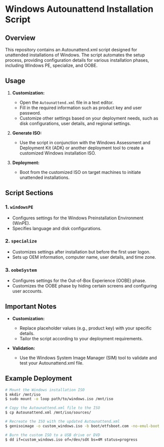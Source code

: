 # Windows Autounattend Installation Script

## Overview

This repository contains an Autounattend.xml script designed for unattended installations of Windows. The script automates the setup process, providing configuration details for various installation phases, including Windows PE, specialize, and OOBE.

## Usage

1. **Customization:**
    - Open the `Autounattend.xml` file in a text editor.
    - Fill in the required information such as product key and user password.
    - Customize other settings based on your deployment needs, such as disk configurations, user details, and regional settings.

2. **Generate ISO:**
    - Use the script in conjunction with the Windows Assessment and Deployment Kit (ADK) or another deployment tool to create a customized Windows installation ISO.

3. **Deployment:**
    - Boot from the customized ISO on target machines to initiate unattended installations.

## Script Sections

### 1. `windowsPE`
   - Configures settings for the Windows Preinstallation Environment (WinPE).
   - Specifies language and disk configurations.

### 2. `specialize`
   - Customizes settings after installation but before the first user logon.
   - Sets up OEM information, computer name, user details, and time zone.

### 3. `oobeSystem`
   - Configures settings for the Out-of-Box Experience (OOBE) phase.
   - Customizes the OOBE phase by hiding certain screens and configuring user accounts.

## Important Notes

- **Customization:**
    - Replace placeholder values (e.g., product key) with your specific details.
    - Tailor the script according to your deployment requirements.

- **Validation:**
    - Use the Windows System Image Manager (SIM) tool to validate and test your Autounattend.xml file.

## Example Deployment

```bash
# Mount the Windows installation ISO
$ mkdir /mnt/iso
$ sudo mount -o loop path/to/windows.iso /mnt/iso

# Copy the Autounattend.xml file to the ISO
$ cp Autounattend.xml /mnt/iso/sources/

# Recreate the ISO with the updated Autounattend.xml
$ genisoimage -o custom_windows.iso -b boot/etfsboot.com -no-emul-boot -boot-load-seg 0x07 -boot-load-size 8 -iso-level 2 -udf -joliet -D -N -relaxed-filenames -allow-lowercase -allow-multidot -l -r -J -jcharset utf-8 -hide-joliet boot.catalog -V WINDOWS_INSTALL /mnt/iso

# Burn the custom ISO to a USB drive or DVD
$ dd if=custom_windows.iso of=/dev/sdX bs=4M status=progress
